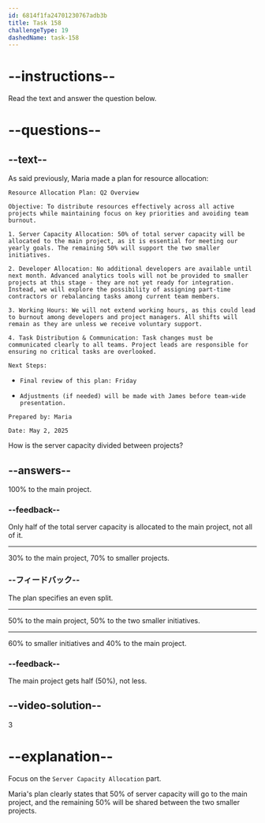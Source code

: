 ```yaml
---
id: 6814f1fa24701230767adb3b
title: Task 158
challengeType: 19
dashedName: task-158
---
```


<!-- READING -->

# --instructions--

Read the text and answer the question below.

# --questions--

## --text--

As said previously, Maria made a plan for resource allocation:

`Resource Allocation Plan: Q2 Overview`

`Objective: To distribute resources effectively across all active projects while maintaining focus on key priorities and avoiding team burnout.`

`1. Server Capacity Allocation: 50% of total server capacity will be allocated to the main project, as it is essential for meeting our yearly goals. The remaining 50% will support the two smaller initiatives.`

`2. Developer Allocation: No additional developers are available until next month. Advanced analytics tools will not be provided to smaller projects at this stage - they are not yet ready for integration. Instead, we will explore the possibility of assigning part-time contractors or rebalancing tasks among current team members.`

`3. Working Hours: We will not extend working hours, as this could lead to burnout among developers and project managers. All shifts will remain as they are unless we receive voluntary support.`

`4. Task Distribution & Communication: Task changes must be communicated clearly to all teams. Project leads are responsible for ensuring no critical tasks are overlooked.`

`Next Steps:`

- `Final review of this plan: Friday`

- `Adjustments (if needed) will be made with James before team-wide presentation.`

`Prepared by: Maria`

`Date: May 2, 2025`

How is the server capacity divided between projects?

## --answers--

100% to the main project.

### --feedback--

Only half of the total server capacity is allocated to the main project, not all of it.

---

30% to the main project, 70% to smaller projects.

### --フィードバック--

The plan specifies an even split.

---

50% to the main project, 50% to the two smaller initiatives.

---

60% to smaller initiatives and 40% to the main project.

### --feedback--

The main project gets half (50%), not less.

## --video-solution--

3

# --explanation--

Focus on the `Server Capacity Allocation` part.

Maria's plan clearly states that 50% of server capacity will go to the main project, and the remaining 50% will be shared between the two smaller projects.
